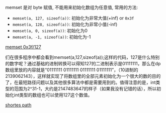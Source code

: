 memset 是对 byte 赋值, 不能用来初始化数组为任意值, 常用的方法:
- `memset(a, 127, sizeof(a))`: 初始化为非常大值(+inf) or `0x3f`
- `memset(a, 128, sizeof(a))`: 初始化为非常小值(-inf)
- `memset(a, 0, sizeof(a))`: 初始化为0
- `memset(a, -1, sizeof(a))`: 初始化为-1

[memset 0x3f/127](https://blog.csdn.net/lyj2014211626/article/details/65481630)

们在很多程序中都会看到memset(a,127,sizeof(a));这样的代码，127是什么特别的数字呢？通过基础的进制转换可以得知127的二进制表示是01111111，那么在dp数组里放的内容就是“01111111 01111111 01111111 01111111”，（10进制的2139062143），这样就实现了将数组里的全部元素初始化为一个很大的数的目的了，在最短路径问题以及其他很多算法中都是需要用到的。值得注意的是，int类型的范围为2^31-1，大约是2147483647的样子（如果我没有记错的话），所以初始化int类型的数组也可以使用127这个数值。

[shortes path](https://blog.csdn.net/m0_50564748/article/details/123143604?ops_request_misc=%257B%2522request%255Fid%2522%253A%2522165197488516782184674179%2522%252C%2522scm%2522%253A%252220140713.130102334.pc%255Fblog.%2522%257D&request_id=165197488516782184674179&biz_id=0&utm_medium=distribute.pc_search_result.none-task-blog-2~blog~first_rank_ecpm_v1~rank_v31_ecpm-1-123143604-null-null.nonecase&utm_term=dijkstra&spm=1018.2226.3001.4450)